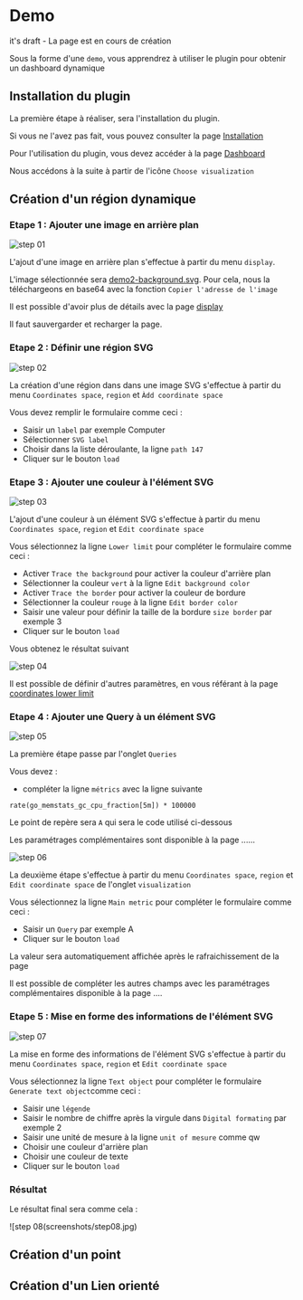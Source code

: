 # Demo

it's draft - La page est en cours de création

Sous la forme d'une `demo`, vous apprendrez à utiliser le plugin pour obtenir un dashboard dynamique



## Installation du plugin

La première étape à réaliser, sera l'installation du plugin.

Si vous ne l'avez pas fait, vous pouvez consulter la page [Installation](../init/installation.md)


Pour l'utilisation du plugin, vous devez accéder à la page [Dashboard](http://localhost:3000/dashboard/new)


Nous accédons à la suite à partir de l'icône `Choose visualization`





## Création d'un région dynamique


### Etape 1 : Ajouter une image en arrière plan


![step 01](screenshots/step01.jpg)


L'ajout d'une image en arrière plan s'effectue à partir du menu `display`.

L'image sélectionnée sera [demo2-background.svg](https://github.com/atosorigin/grafana-weathermap-panel/blob/master/demo/demo2-background.svg). Pour cela, nous la téléchargeons en base64 avec la  fonction `Copier l'adresse de l'image`

Il est possible d'avoir plus de détails avec la page [display](../editor/display.md)

Il faut sauvergarder et recharger la page.



### Etape 2 : Définir une région SVG


![step 02](screenshots/step02.jpg)


La création d'une région dans dans une image SVG s'effectue à partir du menu `Coordinates space`, `region` et `Àdd coordinate space`

Vous devez remplir le formulaire comme ceci : 

- Saisir un `label` par exemple Computer
- Sélectionner `SVG label`
- Choisir dans la liste déroulante, la ligne `path 147`
- Cliquer sur le bouton `load`


### Etape 3 : Ajouter une couleur à l'élément SVG



![step 03](screenshots/step03.jpg)


L'ajout d'une couleur à un élément SVG s'effectue à partir du menu `Coordinates space`, `region` et `Edit coordinate space`

Vous sélectionnez la ligne `Lower limit` pour compléter le formulaire comme ceci : 
 

- Activer `Trace the background` pour activer la couleur d'arrière plan 
- Sélectionner la couleur `vert` à la ligne `Edit background color`
- Activer `Trace the border` pour activer la couleur de bordure
- Sélectionner la couleur `rouge` à la ligne `Edit border color`
- Saisir une valeur pour définir la taille de la bordure `size border` par exemple 3
- Cliquer sur le bouton `load`


Vous obtenez le résultat suivant

![step 04](screenshots/step04.jpg)


Il est possible de définir d'autres paramètres, en vous référant à la page [coordinates lower limit](../editor/coordinates-lower-limit.md)



### Etape 4 : Ajouter une Query à un élément SVG


![step 05](screenshots/step05.jpg)


La première étape passe par l'onglet `Queries`

Vous devez :

- compléter la ligne `métrics` avec la ligne suivante

```
rate(go_memstats_gc_cpu_fraction[5m]) * 100000
```

Le point de repère sera `A` qui sera le code utilisé ci-dessous

Les paramétrages complémentaires sont disponible à la page ......



![step 06](screenshots/step06.jpg)

La deuxième étape s'effectue à partir du menu `Coordinates space`, `region` et `Edit coordinate space` de l'onglet `visualization`

Vous sélectionnez la ligne `Main metric` pour compléter le formulaire comme ceci : 

- Saisir un `Query` par exemple A
- Cliquer sur le bouton `load`


La valeur sera automatiquement affichée après le rafraichissement de la page


Il est possible de compléter les autres champs avec les paramétrages complémentaires disponible à la page ....




### Etape 5 : Mise en forme des informations de l'élément SVG


![step 07](screenshots/step07.jpg)


La mise en forme des informations de l'élément SVG s'effectue à partir du menu `Coordinates space`, `region` et `Edit coordinate space`

Vous sélectionnez la ligne `Text object` pour compléter le formulaire `Generate text object`comme ceci : 

- Saisir une `légende`
- Saisir le nombre de chiffre après la virgule dans `Digital formating` par exemple 2
- Saisir une unité de mesure à la ligne `unit of mesure` comme qw
- Choisir une couleur d'arrière plan
- Choisir une couleur de texte
- Cliquer sur le bouton `load`

### Résultat

Le résultat final sera comme cela : 

![step 08(screenshots/step08.jpg)




## Création d'un point 


## Création d'un Lien orienté



 
